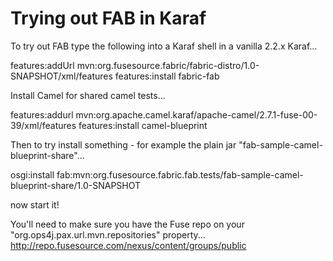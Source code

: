Trying out FAB in Karaf
=======================

To try out FAB type the following into a Karaf shell in a vanilla 2.2.x Karaf...

  features:addUrl mvn:org.fusesource.fabric/fabric-distro/1.0-SNAPSHOT/xml/features
  features:install fabric-fab

Install Camel for shared camel tests...

  features:addurl mvn:org.apache.camel.karaf/apache-camel/2.7.1-fuse-00-39/xml/features
  features:install camel-blueprint

Then to try install something - for example the plain jar "fab-sample-camel-blueprint-share"...

  osgi:install fab:mvn:org.fusesource.fabric.fab.tests/fab-sample-camel-blueprint-share/1.0-SNAPSHOT

now start it!

You'll need to make sure you have the Fuse repo on your "org.ops4j.pax.url.mvn.repositories" property...
  http://repo.fusesource.com/nexus/content/groups/public

